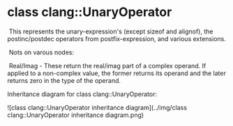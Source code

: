 # class clang::UnaryOperator

​	This represents the unary-expression's (except sizeof and alignof), the postinc/postdec operators from postfix-expression, and various extensions.

​	Nots on varous nodes:

​	Real/Imag - These return the real/imag part of a complex operand. If applied to a non-complex value, the former returns its operand and the later returns zero in the type of the operand.

Inheritance diagram for class clang::UnaryOperator:

![class clang::UnaryOperator inheritance diagram](../img/class clang::UnaryOperator inheritance diagram.png)